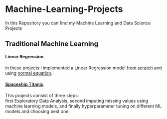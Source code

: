 # Machine-Learning-Projects
In this Repository you can find my Machine Learning and Data Science Projects<br>
## Traditional Machine Learning<br>
#### Linear Regression<br>
in these projects I implemented a Linear Regression model [from scratch](https://github.com/MeysamAgah/Machine-Learning-Projects/blob/main/Linear%20Regression%20from%20scratch.ipynb) and using [normal equation](https://github.com/MeysamAgah/Machine-Learning-Projects/blob/main/Linear%20Regression%20By%20Using%20Normal%20Equation.ipynb).
#### [Spaceship Titanic](https://github.com/MeysamAgah/Machine-Learning-Projects/blob/main/Spaceship_Titanic.ipynb)<br>
This projects consist of three steps:<br>
first Exploratory Data Analysis, second imputing missing values using machine learning models, and finally hyperparameter tuning on different ML models and choosing best one.
